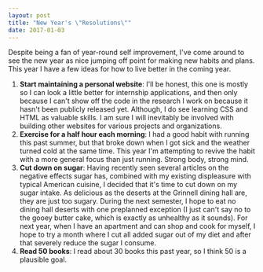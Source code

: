 ```yaml
---
layout: post
title: "New Year's \"Resolutions\"" 
date: 2017-01-03
---
```


Despite being a fan of year-round self improvement, I've come around to see the 
 new year as nice jumping off point for making new habits and plans. This year 
 I have a few ideas for how to live better in the coming year.

 1. **Start maintaining a personal website**: I'll be honest, this one is mostly so
 	I can look a little better for internship applications, and then only because I can't
 	show off the code in the research I work on because it hasn't been publicly released yet.
 	Although, I do see learning CSS and HTML as valuable skills. I am sure I will inevitably 
 	be involved with building other websites for various projects and organizations. 
 2. **Exercise for a half hour each morning**: I had a good habit with running this past summer,
 	but that broke down when I got sick and the weather turned cold at the same time. This
 	year I'm attempting to revive the habit with a more general focus than just running.
 	Strong body, strong mind. 
 3. **Cut down on sugar**: Having recently seen several articles on the negative effects
 	sugar has, combined with my existing displeasure with typical American cuisine, I decided
 	that it's time to cut down on my sugar intake. As delicious as the deserts at the Grinnell 
 	dining hall are, they are just too sugary. During the next semester, I hope to eat no dining
 	hall deserts with one preplanned exception (I just can't say no to the gooey butter cake, which
 	is exactly as unhealthy as it sounds). For next year, when I have an apartment and can shop and cook for
 	myself, I hope to try a month where I cut all added sugar out of my diet and after that 
 	severely reduce the sugar I consume. 
 4. **Read 50 books**: I read about 30 books this past year, so I think 50 is a plausible goal. 